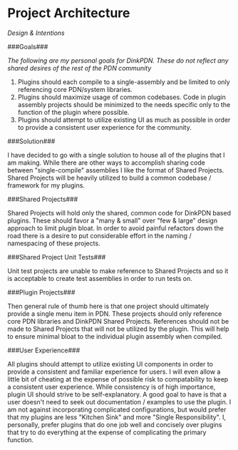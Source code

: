 # Project Architecture
_Design & Intentions_

###Goals###

_The following are my personal goals for DinkPDN. These do not reflect any shared desires of the rest of the PDN community_

  1. Plugins should each compile to a single-assembly and be limited to only referencing core PDN/system libraries.
  2. Plugins should maximize usage of common codebases. Code in plugin assembly projects should be minimized to the needs specific only to the function of the plugin where possible.
  3. Plugins should attempt to utilize existing UI as much as possible in order to provide a consistent user experience for the community.

###Solution###

I have decided to go with a single solution to house all of the plugins that I am making.
While there are other ways to accomplish sharing code between "single-compile" assemblies I like the format of Shared Projects.
Shared Projects will be heavily utilized to build a common codebase / framework for my plugins.

###Shared Projects###

Shared Projects will hold only the shared, common code for DinkPDN based plugins. 
These should favor a "many & small" over "few & large" design approach to limit plugin bloat.
In order to avoid painful refactors down the road there is a desire to put considerable effort in the naming / namespacing of these projects.

###Shared Project Unit Tests###

Unit test projects are unable to make reference to Shared Projects and so it is acceptable to create test assemblies in order to run tests on.

###Plugin Projects###

Then general rule of thumb here is that one project should ultimately provide a single menu item in PDN.
These projects should only reference core PDN libraries and DinkPDN Shared Projects.
References should not be made to Shared Projects that will not be utilized by the plugin.
This will help to ensure minimal bloat to the individual plugin assembly when compiled.

###User Experience###

All plugins should attempt to utilize existing UI components in order to provide a consistent and familiar experience for users.
I will even allow a little bit of cheating at the expense of possible risk to compatability to keep a consistent user experience.
While consistency is of high importance, plugin UI should strive to be self-explanatory. 
A good goal to have is that a user doesn't need to seek out documentation / examples to use the plugin.
I am not against incorporating complicated configurations, but would prefer that my plugins are less "Kitchen Sink" and more "Single Responsibility".
I, personally, prefer plugins that do one job well and concisely over plugins that try to do everything at the expense of complicating the primary function.


